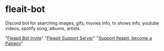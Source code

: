 # fleait-bot

Discord bot for searching images, gifs, movies info, tv shows info, youtube videos, spotify song, albums, artists.

"[Fleapit Bot Invite](https://discord.com/oauth2/authorize?client_id=767557165224689724&scope=bot&permissions=27648)" 
"[Fleapit Support Server](https://discord.gg/8ZSbqe9N7a)" 
"[Support fleapit, become a Patreon](https://patreon.com/fleapit)" 
